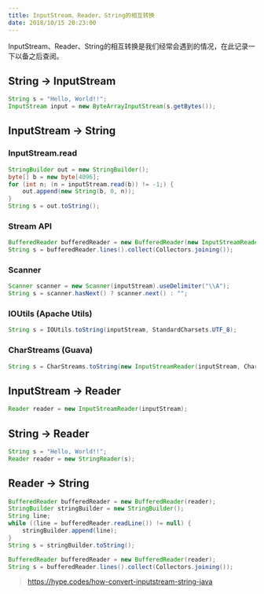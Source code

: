 ```yaml
---
title: InputStream、Reader、String的相互转换
date: 2018/10/15 20:23:00
---
```


InputStream、Reader、String的相互转换是我们经常会遇到的情况，在此记录一下以备之后查阅。

<!-- more -->

## String -> InputStream

```java
String s = "Hello, World!!";
InputStream input = new ByteArrayInputStream(s.getBytes());
```

## InputStream -> String

### InputStream.read

```java
StringBuilder out = new StringBuilder();
byte[] b = new byte[4096];
for (int n; (n = inputStream.read(b)) != -1;) {
    out.append(new String(b, 0, n));
}
String s = out.toString();
```

### Stream API

```java
BufferedReader bufferedReader = new BufferedReader(new InputStreamReader(inputStream));
String s = bufferedReader.lines().collect(Collectors.joining());
```

### Scanner

```java
Scanner scanner = new Scanner(inputStream).useDelimiter("\\A");
String s = scanner.hasNext() ? scanner.next() : "";
```

### IOUtils (Apache Utils)

```java
String s = IOUtils.toString(inputStream, StandardCharsets.UTF_8);
```

### CharStreams (Guava)

```java
String s = CharStreams.toString(new InputStreamReader(inputStream, Charsets.UTF_8));
```

## InputStream -> Reader

```java
Reader reader = new InputStreamReader(inputStream);
```

## String -> Reader

```java
String s = "Hello, World!!";
Reader reader = new StringReader(s);
```

## Reader -> String

```java
BufferedReader bufferedReader = new BufferedReader(reader);
StringBuilder stringBuilder = new StringBuilder();
String line;
while ((line = bufferedReader.readLine()) != null) {
    stringBuilder.append(line);
}
String s = stringBuilder.toString();
```

```java
BufferedReader bufferedReader = new BufferedReader(reader);
String s = bufferedReader.lines().collect(Collectors.joining());
```














> https://hype.codes/how-convert-inputstream-string-java

